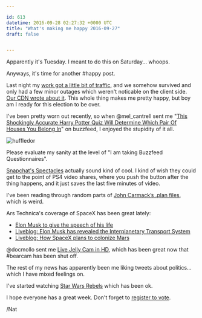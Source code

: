 ```yaml
---

id: 613
datetime: 2016-09-28 02:27:32 +0000 UTC
title: "What's making me happy 2016-09-27"
draft: false


---
```


Apparently it's Tuesday. I meant to do this on Saturday... whoops.

Anyways, it's time for another #happy post.

Last night my [work got a little bit of traffic](https://www.wired.com/2016/09/millions-people-fact-checked-debate-clintons-website/), and we somehow survived and only had a few minor outages which weren't noticable on the client side. [Our CDN wrote about it](https://www.fastly.com/blog/how-internet-reacted-first-presidential-debate). This whole thing makes me pretty happy, but boy am I ready for this election to be over.

I've been pretty worn out recently, so when @mel_cantrell sent me "[This Shockingly Accurate Harry Potter Quiz Will Determine Which Pair Of Houses You Belong In](https://www.buzzfeed.com/expresident/hybrid-houses)" on buzzfeed, I enjoyed the stupidity of it all.

![huffledor](https://natnatnat.imgix.net/2016/huffledore.png)

Please evaluate my sanity at the level of "I am taking Buzzfeed Questionnaires".

[Snapchat's Spectacles](http://www.cnbc.com/2016/09/25/heres-how-snapchats-new-spectacles-work.html) actually sound kind of cool. I kind of wish they could get to the point of PS4 video shares, where you push the button after the thing happens, and it just saves the last five minutes of video.

I've been reading through random parts of [John Carmack’s .plan files](https://github.com/ESWAT/john-carmack-plan-archive), which is weird.

Ars Technica's coverage of SpaceX has been great lately:

 - [Elon Musk to give the speech of his life](http://arstechnica.com/science/2016/09/between-a-rocket-and-a-hard-place-elon-musk-to-give-the-speech-of-his-life/)
 - [Liveblog: Elon Musk has revealed the Interplanetary Transport System](http://arstechnica.com/science/2016/09/coming-tuesday-liveblog-of-elon-musks-big-mars-reveal/)
 - [Liveblog: How SpaceX plans to colonize Mars](http://live.arstechnica.com/liveblog-how-spacex-plans-to-colonize-mars/)

@docmollo sent me [Live Jelly Cam in HD](https://www.youtube.com/watch?v=ceP_zvyM3A4&feature=youtu.be), which has been great now that #bearcam has been shut off.

The rest of my news has apparently been me liking tweets about politics... which I have mixed feelings on. 

I've started watching [Star Wars Rebels](https://en.wikipedia.org/wiki/Star_Wars_Rebels) which has been ok.

I hope everyone has a great week. Don't forget to [register to vote](https://www.iwillvote.com/).

/Nat
